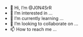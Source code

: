 - 👋 Hi, I’m @J0N4SrR
- 👀 I’m interested in ...
- 🌱 I’m currently learning ...
- 💞️ I’m looking to collaborate on ...
- 📫 How to reach me ...

<!---
J0N4SrR/J0N4SrR is a ✨ special ✨ repository because its `README.md` (this file) appears on your GitHub profile.
You can click the Preview link to take a look at your changes.
--->
